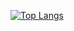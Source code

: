 [![Top Langs](https://github-readme-stats.vercel.app/api/top-langs/?username=24kimel)](https://github.com/24kimel/)
